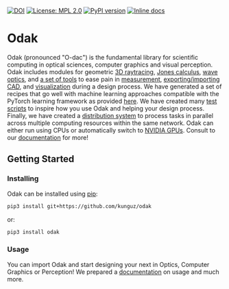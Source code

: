 [![DOI](https://zenodo.org/badge/3987171.svg)](https://zenodo.org/badge/latestdoi/3987171) 
[![License: MPL 2.0](https://img.shields.io/badge/License-MPL%202.0-brightgreen.svg)](https://opensource.org/licenses/MPL-2.0) 
[![PyPI version](https://badge.fury.io/py/odak.svg)](https://badge.fury.io/py/odak)
[![Inline docs](https://img.shields.io/readthedocs/odak)](https://kunguz.github.io/odak/)

# Odak
Odak (pronounced "O-dac") is the fundamental library for scientific computing in optical sciences, computer graphics and visual perception.
Odak includes modules for geometric [3D raytracing](odak/raytracing/), [Jones calculus](odak/jones), [wave optics](odak/wave), and [a set of tools](odak/tools) to ease pain in [measurement](odak/measurement), [exporting/importing CAD](odak/tools/asset.py), and [visualization](odak/visualize) during a design process. 
We have generated a set of recipes that go well with machine learning approaches compatible with the PyTorch learning framework as provided [here](odak/learn). 
We have created many [test scripts](test/) to inspire how you use Odak and helping your design process. 
Finally, we have created a [distribution system](odak/manager) to process tasks in parallel across multiple computing resources within the same network. 
Odak can either run using CPUs or automatically switch to [NVIDIA GPUs](odak/__init__.py#L8).
Consult to our [documentation](https://kunguz.github.io/odak) for more!

## Getting Started

### Installing
Odak can be installed using [pip](https://pypi.org/project/pip):

```bash
pip3 install git+https://github.com/kunguz/odak
```

or:

```bash
pip3 install odak
```

### Usage
You can import Odak and start designing your next in Optics, Computer Graphics or Perception! 
We prepared a [documentation](https://kunguz.github.io/odak) on usage and much more.
